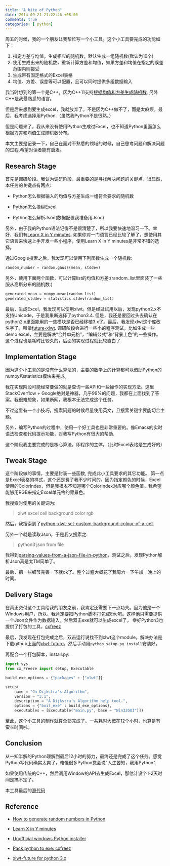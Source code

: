 ```yaml
---
title: "A bite of Python"
date: 2014-09-21 21:22:46 +08:00
comments: true
categories: [ python]
---
```


 
<!-- toc -->

周五的时候，我的一个朋友让我帮忙写一个小工具。这个小工具要完成的功能如下：

1. 指定方差与均值，生成相应的随机数，默认生成一组随机数(默认为10个)
2. 使用生成出来的随机数，重新计算方差和均值，如果方差和均值在指定的误差范围内则接受
3. 生成带有固定格式的Excel表格
4. 均值、方差、误差等可以配置，且可以同时提供多组数据输入

我当时想到的第一个是C++，因为C++11支持[根据均值和方差生成随机数](http://en.cppreference.com/w/cpp/numeric/random/normal_distribution),
另外C++是我最熟悉的语言。

但是后来想到要生成excel，我就放弃了。不是因为C++做不了，而是太麻烦。最后，我考虑选择用Python.（虽然我Python不是很熟。）

但是问题来了，我从来没有使用Python生成过Excel，也不知道Python里面怎么根据方差和均值生成随机数分布。

本文主要是记录一下，自己在面对不熟悉的领域的时候，自己思考问题和解决问题的过程,希望对读者能有启发。

<!-- more -->

## Research Stage
首先是调研阶段。我认为调研阶段，最重要的是寻找解决问题的关键点，很显然，本任务的关键点有两点:

- Python怎么根据输入的均值与方差生成一组符合要求的随机数

- Python怎么操纵Excel

- Python怎么解析Json(数据配置我准备用Json)

另外，由于我的Python语法记得不是很清楚了，所以我要快速地温习一下。幸好，我们有[Learn X in Y minutes](http://learnxinyminutes.com/docs/python/).
如果你对一门语言已经比较了解了，想使用其它语言来快速上手开发一些小程序，使用Learn X in Y minutes是非常不错的选择。

通过Google搜索之后，我发现可以使用下列函数生成一个随机数:

```python
random_number = random.gauss(mean, stddev)
```

另外，使用下面两个函数，可以计算list的均值和方差:(random_list里面装了一些服从高斯分布的随机数:)

```python
generated_mean = numpy.mean(random_list)
generated_stddev = statistics.stdev(random_list)
```

最后，生成Excel，我发现可以使用xlwt。但是经过试用以后，发现python2.x不支持Unicode，于是我果断选择了python3.4.
但是，我还是要回过头去确认在python2.x里面能用的一些模块是否已经移植3.x了。最后，我发现xlwt这个库改名字了，叫做[future-xlwt](https://github.com/goinnn/xlwt-future). 调研阶段会进行一些小的程序测试，比如生成一些demo excel，主要是解决“合并单元格”，“编辑公式”和“背景上色”的一些操作。这个过程也是耗时比较久的，后面的实现过程就比较直白了.

## Implementation Stage

因为这个小工具的是没有什么算法的，主要的数学上的计算都可以借助Python的numpy和statistics模块来完成。

我在实现阶段可能经常要做的就是查询一些API和一些操作的实现方法。这里StackOverflow + Google绝对是神器，几乎99%的问题，我都在上面找到了答案。我很难想象，如果断网，我根本无法完成这个任务。

不过这里有一个小技巧，搜索问题的时候尽量使用英文，且搜索关键字要能切合主题。

另外，编写Python的过程中，使用一个好工具也是非常重要的。像Emacs的实时语法检查和代码提示功能，对我写Python有很大的帮助.

这个阶段我主要完成的是核心算法，即程序的主体。（此时Excel表格是生成好的）

## Tweak Stage
这个阶段做的事情，主要是封装一些函数, 完成此小工具要求的其它功能。 第一点是Excel表格的样式，这个还是费了我不少时间的。因为指定颜色的时候，Excel使用的ColorIndex，但是我根本不知道哪个ColorIndex对应哪个颜色值。我希望能够用RGB来指定Excel单元格的背景色。

我搜索时使用的关键词为:

> xlwt excel cell background color rgb

然后，我搜索到了[python-xlwt-set-custom-background-colour-of-a-cell](http://stackoverflow.com/questions/7746837/python-xlwt-set-custom-background-colour-of-a-cell)

另外一个就是读取Json，于是我又搜索之:

> python3 json from file

我得到[parsing-values-from-a-json-file-in-python](http://stackoverflow.com/questions/2835559/parsing-values-from-a-json-file-in-python)，测试之后，发现Python解析Json真是太TM简单了。

最后，把一些细节完善一下就ok了。整个过程大概花了我周六一下午加一晚上的时间。

## Delivery Stage
在真正交付这个工具给我的朋友之前，我肯定还需要下一点功夫。因为他是一个Windows用户，所以，我肯定要把Python脚本打包成Exe吧。这样他只需要提供一个Json文件作为数据输入，然后双击exe就可以生成excel了。
幸好Python3也提供了打包的工具，[cxfreez](http://cx-freeze.readthedocs.org/en/latest/distutils.html)

最后，我发现在打包完成之后，双击运行说找不到xlwt这个module。解决办法是下载github上面的[xlwt-future](https://github.com/goinnn/xlwt-future)，然后手动用`python setup.py install`安装好。

再配合一个打包脚本，install.py:

```python
import sys
from cx_Freeze import setup, Executable

build_exe_options = {"packages" : ["xlwt"]}

setup(
    name = "On Dijkstra's Algorithm",
    version = "3.1",
    description = "A Dijkstra's Algorithm help tool.",
    options = {"buil_exe" : build_exe_options},
    executables = [Executable("main.py", base = "Win32GUI")])
```

至此，这个小工具的制作就算全部完成了。一共耗时大概在12个小时，也算是有蛮长时间啦。

## Conclusion
从一知半解的Python理解到最后12小时的努力，最终还是完成了这个任务。感觉Python写代码确实太爽了，难怪很多Python党会说"人生苦短，我用Python".

如果使用传统的C++，然后调用Window的API去生成Excel，那估计没个1-2天时间是搞不定了。

本工具最后的[源代码](https://gist.github.com/andyque/1e31c404ff8440f49713)

## Reference

- [How to generate random numbers in Python](http://effbot.org/pyfaq/how-do-i-generate-random-numbers-in-python.htm)

- [Learn X in Y minutes](http://learnxinyminutes.com/docs/python/)

- [Unofficial windows Python installer](http://www.lfd.uci.edu/~gohlke/pythonlibs/#cx_freeze)

- [Pack python to exe:  cxfreez](http://cx-freeze.readthedocs.org/en/latest/distutils.html)

- [xlwt-future for python 3.x](https://pypi.python.org/pypi/xlwt-future)

